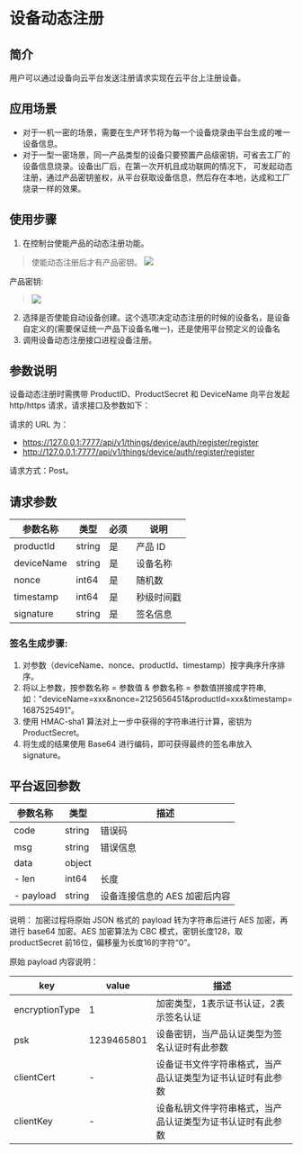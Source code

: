 # 设备动态注册

## 简介
用户可以通过设备向云平台发送注册请求实现在云平台上注册设备。

## 应用场景
- 对于一机一密的场景，需要在生产环节将为每一个设备烧录由平台生成的唯一设备信息。
- 对于一型一密场景，同一产品类型的设备只要预置产品级密钥，可省去工厂的设备信息烧录。设备出厂后，在第一次开机且成功联网的情况下，
  可发起动态注册，通过产品密钥鉴权，从平台获取设备信息，然后存在本地，达成和工厂烧录一样的效果。

## 使用步骤
1. 在控制台使能产品的动态注册功能。
>  使能动态注册后才有产品密钥。
> <img src="/assets/云端开发/动态注册/动态注册1.png">  

产品密钥:
> <img src="/assets/云端开发/动态注册/动态注册2.png">

2. 选择是否使能自动设备创建。这个选项决定动态注册的时候的设备名，是设备自定义的(需要保证统一产品下设备名唯一)，还是使用平台预定义的设备名
3. 调用设备动态注册接口进程设备注册。

## 参数说明
设备动态注册时需携带 ProductID、ProductSecret 和 DeviceName 向平台发起 http/https 请求，请求接口及参数如下：

请求的 URL 为：
- https://127.0.0.1:7777/api/v1/things/device/auth/register/register
- http://127.0.0.1:7777/api/v1/things/device/auth/register/register

请求方式：Post。

## 请求参数

| 参数名称        | 类型      | 必须  | 说明        |
|-------------|---------|-----|-----------|
| productId   | string  | 是   | 产品 ID     |
| deviceName  | string  | 是   | 设备名称      |
| nonce       | int64   | 是   | 随机数       |
| timestamp   | int64   | 是   | 秒级时间戳     |
| signature   | string  | 是   | 签名信息      |

### 签名生成步骤:
1. 对参数（deviceName、nonce、productId、timestamp）按字典序升序排序。
2. 将以上参数，按参数名称 = 参数值 & 参数名称 = 参数值拼接成字符串, 如："deviceName=xxx&nonce=2125656451&productId=xxx&timestamp=1687525491"。
3. 使用 HMAC-sha1 算法对上一步中获得的字符串进行计算，密钥为 ProductSecret。
4. 将生成的结果使用 Base64 进行编码，即可获得最终的签名串放入 signature。

## 平台返回参数

| 参数名称      | 类型         | 描述                |
|-----------|------------|-------------------|
| code      | string     | 错误码               |
| msg       | string     | 错误信息              |
| data      | object     |                   |
| - len     | int64      | 长度                |
| - payload | string     | 设备连接信息的 AES 加密后内容 |

说明：
加密过程将原始 JSON 格式的 payload 转为字符串后进行 AES 加密，再进行 base64 加密。AES 加密算法为 CBC 模式，密钥长度128，取 productSecret 前16位，偏移量为长度16的字符“0”。

原始 payload 内容说明：

| key            | value      | 描述                                     |
|----------------|------------|----------------------------------------|
| encryptionType | 1          | 加密类型，1表示证书认证，2表示签名认证                   |
| psk            | 1239465801 | 设备密钥，当产品认证类型为签名认证时有此参数                 |
| clientCert     | -          | 设备证书文件字符串格式，当产品认证类型为证书认证时有此参数          |
| clientKey      | -          | 设备私钥文件字符串格式，当产品认证类型为证书认证时有此参数          |

